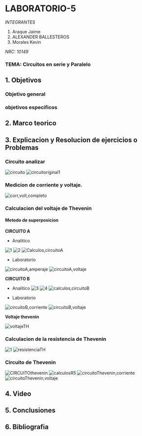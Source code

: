 # LABORATORIO-5
*INTEGRANTES*

1. Araque Jaime
2. ALEXANDER BALLESTEROS
3. Morales Kevin

*NRC: 10149*
### TEMA: Circuitos en serie y Paralelo
## 1. Objetivos
### Objetivo general
### objetivos especificos
## 2. Marco teorico
## 3. Explicacion y Resolucion de ejercicios o Problemas

### Circuito analizar

![circuito](https://user-images.githubusercontent.com/93224166/148402009-d4de73c4-fc24-44d6-af01-a8cd9017d186.png)
![circuitoriginal1](https://user-images.githubusercontent.com/93224166/148402000-14e59292-afb0-41bd-a790-05560785139e.png)

### Medicion de  corriente y voltaje.
![corr,volt,completo](https://user-images.githubusercontent.com/93224166/148402007-d7edb37c-02a5-44fa-b3e3-462e9f17d86d.png)


### Calculacion del voltaje de Thevenin
#### Metodo de superposicion
**CIRCUITO A**
* Analitico

![1](https://user-images.githubusercontent.com/93928146/148095149-e8efa8ac-18f6-4efc-9a3a-91ee48068479.PNG)
![2](https://user-images.githubusercontent.com/93928146/148095141-142c7691-3194-4eda-aeb5-2d025ed769ce.PNG)
![Calculos,circuitoA](https://user-images.githubusercontent.com/93224166/148433140-824195a7-907f-48d4-aa75-96dcfd1c0e6c.png)


* Laboratorio

![circuitoA,amperaje](https://user-images.githubusercontent.com/93224166/148402011-c5f7c142-a27e-4957-aa2c-bc4b35698e32.png)
![circuitoA,voltaje](https://user-images.githubusercontent.com/93224166/148401992-0f4b44d6-1547-4586-884c-d064728009d2.png)

**CIRCUITO B**
* Analitico
![3](https://user-images.githubusercontent.com/93928146/148095144-9a7d8ebb-4ebb-420b-af72-29a54ddb5026.PNG)
![4](https://user-images.githubusercontent.com/93928146/148095145-6c1e5b14-7ca2-4a00-bf27-5cb1febe0503.PNG)
![calculos,circuitoB](https://user-images.githubusercontent.com/93224166/148433136-4bf66570-b449-441c-b409-33ce5e43a5b0.png)


* Laboratorio

![circuitoB,corriente](https://user-images.githubusercontent.com/93224166/148401997-896fdf16-b894-4504-8c69-70f541df301a.png)
![circuitoB,voltaje](https://user-images.githubusercontent.com/93224166/148401998-ae09cce6-67e8-41dc-b652-c3c7243502b7.png)


**Voltaje thevenin**

![voltajeTH](https://user-images.githubusercontent.com/93224166/148433163-886be3ba-6361-407b-9962-65d1cf39df4f.png)

### Calculacion de la resistencia de Thevenin
![1](https://user-images.githubusercontent.com/93928146/148095149-e8efa8ac-18f6-4efc-9a3a-91ee48068479.PNG)
![resistenciaTH](https://user-images.githubusercontent.com/93224166/148433169-c45779cf-976d-48e6-8473-7ae11d0907fd.png)

### Circuito de Thevenin

![CIRCUITOthevenin](https://user-images.githubusercontent.com/93224166/148433716-a1dbf988-c3d4-46d0-b102-84a0f52f668d.png)
![calculosR5](https://user-images.githubusercontent.com/93224166/148433138-d57a945c-abc3-4f31-9b16-dfdcd199912a.png)
![circuitoThevenin,corriente](https://user-images.githubusercontent.com/93224166/148402004-e49c4471-d47f-47d9-aff7-78573dc3f388.png)
![circuitoThevenin,voltaje](https://user-images.githubusercontent.com/93224166/148402006-11e31f8e-17bd-4960-b1f4-2d35ad407716.png)





## 4. Video 
## 5. Conclusiones
## 6. Bibliografia














